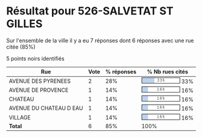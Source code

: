 # Résultat pour 526-SALVETAT ST GILLES

Sur l'ensemble de la ville il y a eu 7 réponses dont 6 réponses avec une rue citée (85%)

5 points noirs identifiés

| Rue | Vote | % réponses | % Nb rues cités|
|-----|------|------------|----------------|
| AVENUE DES PYRENEES | 2 | 28% | <img src="../../img/bar_33.gif" />&nbsp;33%|
| AVENUE DE PROVENCE | 1 | 14% | <img src="../../img/bar_16.gif" />&nbsp;16%|
| CHATEAU | 1 | 14% | <img src="../../img/bar_16.gif" />&nbsp;16%|
| AVENUE DU CHATEAU D EAU | 1 | 14% | <img src="../../img/bar_16.gif" />&nbsp;16%|
| VILLAGE | 1 | 14% | <img src="../../img/bar_16.gif" />&nbsp;16%|
| **Total** | 6 | 85% | 100%|
